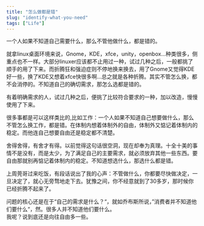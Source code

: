 ```yaml
---
title: "怎么做都是错"
slug: "identify-what-you-need"
tags: ["Life"]
---
```



一个人如果不知道自己需要什么，那么不管他做什么，都是错的。
  
就拿linux桌面环境来说，Gnome，KDE，xfce，unity，openbox...种类很多，侧重点也不一样。大部分linuxer应该都不止用过一种，试过几种之后，一般都挑了顺手的用了下来。而折腾狂和强迫症则不停地换来换去，用了Gnome又觉得KDE好一些，换了KDE又想着xfce快很多啊...总之就是各种折腾。其实不管怎么换，都不会消停的。不知道自己的确切需求，那怎么选都是错的。  

有着明确需求的人，试过几种之后，便挑了比较符合要求的一种，加以改造，慢慢使用了下来。

很多事都是可以这样类比的,比如工作：一个人如果不知道自己想要做什么，那么不管怎么换工作，都是错。在体制内想着体制外的自由，体制外又惦记着体制内的稳定。而他连自己想要自由还是稳定都不清楚。  

舍得舍得，有舍才有得。以前觉得这句话很空洞，现在却奉为真理。十全十美的事情不是没有，而是太少，为了满足自己的主要需求，就必须放弃其他一些东西。要自由那就别再惦记着体制内的稳定。不知道想选什么，那选什么都是错。

上周莞哥过来吃饭，有段话说出了我的心声：不管做什么，你都要尽快做决定，一旦决定了，就心无旁骛地走下去。犹豫之间，你不经意就到了30多岁，那时候你已经折腾不起来了。

问题的核心还是在于“自己的需求是什么？“，就如乔布斯所说，”消费者并不知道他们要什么“，然。很多人并不知道他们要什么。  
  我呢？说到底还是向往自由多一些。

